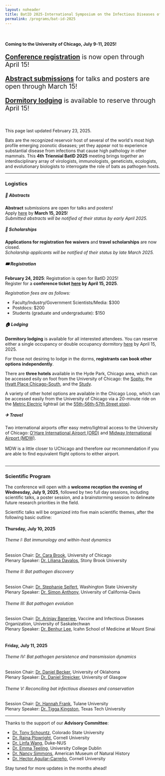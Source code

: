 ```yaml
---
layout: noheader
title: BatID 2025-International Symposium on the Infectious Diseases of Bats
permalink: /programs/bat-id-2025
---
```


<br>
<h4>Coming to the <strong>University of Chicago, July 9-11, 2025</strong>!</h4>


<!--
<div class="bs-callout bs-callout-info">
<p style="font-size: 1.5em;">Coming to the <strong>University of Chicago</strong>, from <strong>July 9-11, 2025</strong>!</p>
<p>This page last updated October 13, 2024.</p>
</div>

<p style="font-size: 1.5em;"><strong><a href="https://airtable.com/appdHarZm5kC7Fkqf/pag1tw65yNV2QcS2a/form">Scholarship requests</a></strong> for registration fee waivers and travel support are due by February 28!</p> 
-->

<div class="bs-callout bs-callout-info">
<p style="font-size: 1.5em;"><strong><a href="https://ti.to/batid-2025/conference-registration">Conference registration</a></strong> is now open through April 15!</p> 
<p style="font-size: 1.5em;"><strong><a href="https://airtable.com/appdHarZm5kC7Fkqf/pagTmqPqNenGgMlZk/form">Abstract submissions</a></strong> for talks and posters are open through March 15!</p>  
<p style="font-size: 1.5em;"><strong><a href="https://ti.to/batid-2025/dormitory-lodging">Dormitory lodging</a></strong> is available to reserve through April 15!</p>
<br />

<p>This page last updated February 23, 2025.</p>
</div>


Bats are the recognized reservoir host of several of the world's most high profile emerging zoonotic diseases; yet they appear not to experience substantial disease from infections that cause high pathology in other mammals. This <strong>4th Triennial BatID 2025</strong> meeting brings together an interdisciplinary array of virologists, immunologists, geneticists, ecologists, and evolutionary biologists to interrogate the role of bats as pathogen hosts.

<hr />

<h3>Logistics</h3>

<h5>📝 Abstracts</h5>

<!--
<strong>February 1, 2025</strong>: Abstract submissions open for talks and posters.<br />
<strong>March 15, 2025</strong>: Abstract submissions close<br />

-->

 <strong>Abstract</strong> submissions are open for talks and posters! <br />
 Apply <a href="https://airtable.com/appdHarZm5kC7Fkqf/pagTmqPqNenGgMlZk/form">here</a> by <strong>March 15, 2025</strong>!<br />
<em>Submitted abstracts will be notified of their status by early April 2025.</em> 

<h5>💸 Scholarships</h5>
<strong>Applications for registration fee waivers</strong> and <strong>travel scholarships</strong> are now closed. <br />
<em>Scholarship applicants will be notified of their status by late March 2025.</em> 

<!--

<h5>💸 Scholarships</h5>
Registration fee waivers and travel scholarships will be made available! <br />
Preference will be given to early career researchers (students, postdocs, junior faculty) from underserved populations (low- and middle- income countries and/or underrepresented minority backgrounds), though all are welcome to apply. 
<br />

<strong>February 1, 2025</strong>: Scholarship applications open.<br />
<strong>February 28, 2025</strong>: Scholarship applications close.<br />
-->
<h5> 🎟️ Registration </h5>
<strong>February 24, 2025</strong>: Registration is open for BatID 2025! 
<br />
Register for a <strong>conference ticket <a href="https://ti.to/batid-2025/conference-registration">here</a> by April 15, 2025</strong>.<br />

<em>Registration fees are as follows:</em>

<ul>
<li>Faculty/Industry/Government Scientists/Media: $300</li>
<li>Postdocs: $200</li>
<li>Students (graduate and undergraduate): $150</li>
</ul>

<h5>&#127968; Lodging </h5>

<strong>Dormitory lodging</strong> is available for all interested attendees. 
You can reserve either a single occupancy or double occupancy dormitory <a href="https://ti.to/batid-2025/dormitory-lodging">here</a> by April 15, 2025.

For those not desiring to lodge in the dorms, <strong>registrants can book other options independently</strong>.

There are <strong>three hotels</strong> available in the Hyde Park, Chicago area, which can be accessed esily on foot from the University of Chicago: the <a href="https://sophyhotel.com/">Sophy</a>, the <a href="https://www.hyatt.com/hyatt-place/en-US/chizu-hyatt-place-chicago-south-university-medical-center">Hyatt Place Chicago-South</a>, and the <a href="https://www.thestudyatuniversityofchicago.com">Study</a>.

A variety of other hotel options are available in the Chicago Loop, which can be accessed easily from the University of Chicago via a 20-minute ride on the <a href="https://ridertools.metrarail.com">Metric Electric</a> lightrail (at the <a href="https://metra.com/train-lines/stations/55th-56th-57th-street">55th-56th-57th Street stop</a>).

<h5> &#9992; Travel</h5>
Two international airports offer easy metro/lightrail access to the University of Chicago: <a href="https://www.flychicago.com/ohare/home/pages/default.aspx">O'Hare International Airport (ORD)</a> and <a href="https://www.flychicago.com/midway/home/pages/default.aspx">Midway International Airport (MDW)</a>.
<br>
<br>
MDW is a little closer to UChicago and therefore our recommendation if you are able to find equivalent flight options to either airport.
<br>
<br>




<hr />

<h3>Scientific Program</h3>

The conference will open with a <strong>welcome reception the evening of Wednesday, July 9, 2025</strong>, followed by two full day sessions, including scientific talks, a poster session, and a brainstorming session to delineate future research priorities in the field. 

Scientific talks will be organized into five main scientific themes, after the following basic outline:
<br>
<h4>Thursday, July 10, 2025</h4>

<h6>Theme I: Bat immunology and within-host dynamics</h6>

Session Chair: <a href="https://brooklab.org">Dr. Cara Brook</a>, University of Chicago<br />
Plenary Speaker: <a href="https://lmdavalos.github.io">Dr. Liliana Davalos</a>, Stony Brook University
<br>
<h6>Theme II: Bat pathogen discovery</h6>

Session Chair: <a href="https://labs.wsu.edu/mezap/">Dr. Stephanie Seifert</a>, Washington State University <br />
Plenary Speaker: <a href="https://anthonylab.vetmed.ucdavis.edu">Dr. Simon Anthony</a>, University of California-Davis
<br>
<h6>Theme III: Bat pathogen evolution</h6>

Session Chair:  <a href="https://banerjeelab.ca">Dr. Arinjay Banerjee</a>, Vaccine and Infectious Diseases Organization, University of Saskatechwan<br />
Plenary Speaker: <a href="https://leelabvirus.host/about">Dr. Benhur Lee</a>, Icahn School of Medicine at Mount Sinai
<br>
<br>
<h4>Friday, July 11, 2025</h4>

<h6>Theme IV: Bat pathogen persistence and transmission dynamics</h6>

Session Chair: <a href="http://beckerlab.weebly.com">Dr. Daniel Becker</a>, University of Oklahoma<br />
Plenary Speaker: <a href="https://streickerlab.com">Dr. Daniel Streicker</a>, University of Glasgow
<br>
<h6>Theme V: Reconciling bat infectious diseases and conservation</h6>

Session Chair: <a href="https://www.hkfrank.com">Dr. Hannah Frank</a>, Tulane University <br>
Plenary Speaker: <a href="https://kingstonlab.org/people/tigga-kingston/">Dr. Tigga Kingston</a>, Texas Tech University

<hr />

Thanks to the support of our <strong>Advisory Committee</strong>:
<ul>
<li><a href="https://labs.vetmedbiosci.colostate.edu/schountz/">Dr. Tony Schountz</a>, Colorado State University</li>
<li><a href="https://plowrightlab.org">Dr. Raina Plowright</a>, Cornell University</li>
<li><a href="https://frick.eeb.ucsc.edu">Dr. Linfa Wang</a>, Duke-NUS</li>
<li><a href="https://people.ucd.ie/emma.teeling">Dr. Emma Teeling</a>, University College Dublin</li>
<li><a href="https://www.amnh.org/research/staff-directory/nancy-b-simmons">Dr. Nancy Simmons</a>, American Museum of Natural History</li>
<li><a href="https://sites.google.com/view/aguilarlab/home">Dr. Hector Aguilar-Carreño</a>, Cornell University</li>
</ul>

<div class="bs-callout bs-callout-info">
<p>Stay tuned for more updates in the months ahead!</p>
</div>
